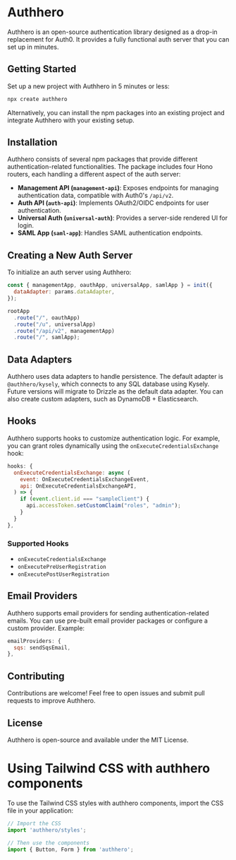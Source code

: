 # Authhero

Authhero is an open-source authentication library designed as a drop-in replacement for Auth0. It provides a fully functional auth server that you can set up in minutes.

## Getting Started

Set up a new project with Authhero in 5 minutes or less:

```bash
npx create authhero
```

Alternatively, you can install the npm packages into an existing project and integrate Authhero with your existing setup.

## Installation

Authhero consists of several npm packages that provide different authentication-related functionalities. The package includes four Hono routers, each handling a different aspect of the auth server:

- **Management API (`management-api`)**: Exposes endpoints for managing authentication data, compatible with Auth0's `/api/v2`.
- **Auth API (`auth-api`)**: Implements OAuth2/OIDC endpoints for user authentication.
- **Universal Auth (`universal-auth`)**: Provides a server-side rendered UI for login.
- **SAML App (`saml-app`)**: Handles SAML authentication endpoints.

## Creating a New Auth Server

To initialize an auth server using Authhero:

```javascript
const { managementApp, oauthApp, universalApp, samlApp } = init({
  dataAdapter: params.dataAdapter,
});

rootApp
  .route("/", oauthApp)
  .route("/u", universalApp)
  .route("/api/v2", managementApp)
  .route("/", samlApp);
```

## Data Adapters

Authhero uses data adapters to handle persistence. The default adapter is `@authhero/kysely`, which connects to any SQL database using Kysely. Future versions will migrate to Drizzle as the default data adapter. You can also create custom adapters, such as DynamoDB + Elasticsearch.

## Hooks

Authhero supports hooks to customize authentication logic. For example, you can grant roles dynamically using the `onExecuteCredentialsExchange` hook:

```javascript
hooks: {
  onExecuteCredentialsExchange: async (
    event: OnExecuteCredentialsExchangeEvent,
    api: OnExecuteCredentialsExchangeAPI,
  ) => {
    if (event.client.id === "sampleClient") {
      api.accessToken.setCustomClaim("roles", "admin");
    }
  }
},
```

### Supported Hooks

- `onExecuteCredentialsExchange`
- `onExecutePreUserRegistration`
- `onExecutePostUserRegistration`

## Email Providers

Authhero supports email providers for sending authentication-related emails. You can use pre-built email provider packages or configure a custom provider. Example:

```javascript
emailProviders: {
  sqs: sendSqsEmail,
},
```

## Contributing

Contributions are welcome! Feel free to open issues and submit pull requests to improve Authhero.

## License

Authhero is open-source and available under the MIT License.
# Using Tailwind CSS with authhero components

To use the Tailwind CSS styles with authhero components, import the CSS file in your application:

```js
// Import the CSS
import 'authhero/styles';

// Then use the components
import { Button, Form } from 'authhero';
```
